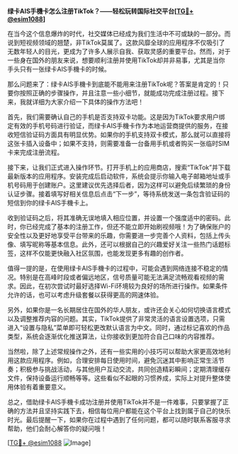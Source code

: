 **绿卡AIS手機卡怎么注册TikTok？——轻松玩转国际社交平台[[TG💪+ @esim1088](https://t.me/s/esim1088)]**

在当今这个信息爆炸的时代，社交媒体已经成为我们生活中不可或缺的一部分。而说到短视频领域的翘楚，非TikTok莫属了。这款风靡全球的应用程序不仅吸引了无数年轻人的目光，更成为了许多人展示自我、获取灵感的重要平台。然而，对于一些身在国外的朋友来说，想要顺利注册并使用TikTok却并非易事，尤其是当你手头只有一张绿卡AIS手機卡的时候。

那么问题来了：绿卡AIS手機卡到底能不能用来注册TikTok呢？答案是肯定的！只要你按照正确的步骤操作，并且注意一些小细节，就能成功完成注册过程。接下来，我就详细为大家介绍一下具体的操作方法吧！

首先，我们需要确认自己的手机是否支持双卡功能。这是因为TikTok要求用户绑定有效的手机号码进行验证，而绿卡AIS手機卡作为本地运营商提供的服务，在接收短信验证码方面具有明显优势。如果你的手机支持双卡模式，那么就可以直接将这张卡插入设备中；如果不支持，则需要准备一台备用手机或者购买一张临时SIM卡来完成注册流程。

接下来，让我们正式进入操作环节。打开手机上的应用商店，搜索“TikTok”并下载最新版本的应用程序。安装完成后启动软件，系统会提示你输入电子邮箱地址或手机号码用于创建账户。这里建议优先选择后者，因为这样可以避免后续繁琐的身份认证步骤。接着填写好相关信息后点击“下一步”，等待系统发送一条包含验证码的短信到你的绿卡AIS手機卡上。

收到验证码之后，将其准确无误地填入相应位置，并设置一个强度适中的密码。此时，你已经完成了基本的注册工作，但还不能立即开始刷视频哦！为了确保账户的安全性以及更好地享受平台带来的乐趣，你需要进一步完善个人资料，包括上传头像、填写昵称等基本信息。此外，还可以根据自己的兴趣爱好关注一些热门话题标签，这样不仅能更快融入社区氛围，也能发现更多有趣的创作者。

值得一提的是，在使用绿卡AIS手機卡的过程中，可能会遇到网络连接不稳定的情况。特别是在高峰时段或者偏远地区，信号质量可能无法满足流畅观看视频的需求。因此，在初次尝试时最好选择Wi-Fi环境较为良好的场所进行操作。如果条件允许的话，也可以考虑升级套餐以获得更高的网速体验。

另外，如果你是一名长期居住在国外的华人朋友，或许还会关心如何切换语言模式以及调整推荐内容的问题。其实，TikTok提供了非常灵活的语言设置选项，只需进入“设置与隐私”菜单即可轻松更改默认语言为中文。同时，通过标记喜欢的作品类型，系统会逐渐优化推送算法，让你接收到更加符合自己口味的内容推荐。

当然啦，除了上述常规操作之外，还有一些实用的小技巧可以帮助大家更高效地利用这款应用程序。例如，合理安排每日使用时间，避免沉迷其中影响正常生活节奏；积极参与挑战活动，与其他用户互动交流，共同创造精彩瞬间；定期清理缓存文件，保持设备运行顺畅等等。这些看似不起眼的习惯养成，实际上对提升整体使用体验有着重要意义。

总之，借助绿卡AIS手機卡成功注册并使用TikTok并不是一件难事，只要掌握了正确的方法并且坚持实践下去，相信每位用户都能在这个平台上找到属于自己的快乐时光。最后提醒一下，如果你在过程中遇到了任何问题，都可以随时联系客服寻求帮助，他们会耐心解答你的疑问哦！

[[TG💪+ @esim1088](https://t.me/s/esim1088) ![Image](https://i.postimg.cc/4NQfJmqS/Snipaste-2025-05-13-00-14-12.png)]